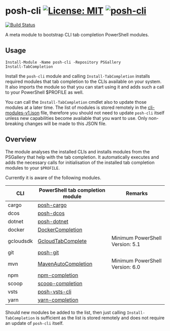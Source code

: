 # posh-cli [![License: MIT](https://img.shields.io/badge/License-MIT-yellow.svg)](https://opensource.org/licenses/MIT) [![posh-cli](https://img.shields.io/powershellgallery/v/posh-cli.svg?style=flat-square&label=posh-cli)](https://www.powershellgallery.com/packages/posh-cli/)

[![Build Status](https://dev.azure.com/christophbergmeister/posh-cli/_apis/build/status/posh-cli%20CI?branchName=master)](https://dev.azure.com/christophbergmeister/posh-cli/_build/latest?definitionId=41&branchName=master)

A meta module to bootstrap CLI tab completion PowerShell modules.

## Usage

```pwsh
Install-Module -Name posh-cli -Repository PSGallery
Install-TabCompletion
```

Install the `posh-cli` module and calling `Install-TabCompletion` installs required modules that tab completion to the CLIs available on your system. It also imports the module so that you can start using it and adds such a call to your PowerShell $PROFILE as well.

You can call the `Install-TabCompletion` cmdlet also to update those modules at a later time. The list of modules is stored remotely in the [cli-modules-v1.json](./source/cli-modules-v1.json) file, therefore you should not need to update `posh-cli` itself unless new capabilities become available that you want to use. Only non-breaking changes will be made to this JSON file.

## Overview

The module analyses the installed CLIs and installs modules from the PSGallery that help with the tab completion. It automatically executes and adds the necessary calls for initialisation of the installed tab completion modules to your `$PROFILE`.

Currently it is aware of the following modules.

| CLI       | PowerShell tab completion module                                                      | Remarks                         |
| --------- | ------------------------------------------------------------------------------------- | ------------------------------- |
| cargo     | [posh-cargo](https://www.powershellgallery.com/packages/posh-cargo)                   |                                 |
| dcos      | [posh-dcos](https://www.powershellgallery.com/packages/posh-dcos)                     |                                 |
| dotnet    | [posh-dotnet](https://www.powershellgallery.com/packages/posh-dotnet)                 |                                 |
| docker    | [DockerCompletion](https://www.powershellgallery.com/packages/DockerCompletion)       |                                 |
| gcloudsdk | [GcloudTabComplete](https://www.powershellgallery.com/packages/GcloudTabComplete)     | Minimum PowerShell Version: 5.1 |
| git       | [posh-git](https://www.powershellgallery.com/packages/posh-git)                       |                                 |
| mvn       | [MavenAutoCompletion](https://www.powershellgallery.com/packages/MavenAutoCompletion) | Minimum PowerShell Version: 6.0 |
| npm       | [npm-completion](https://www.powershellgallery.com/packages/npm-completion)           |                                 |
| scoop     | [scoop-completion](https://www.powershellgallery.com/packages/scoop-completion)       |                                 |
| vsts      | [posh-vsts-cli](https://www.powershellgallery.com/packages/posh-vsts-cli)             |                                 |
| yarn      | [yarn-completion](https://www.powershellgallery.com/packages/yarn-completion)         |                                 |

Should new modules be added to the list, then just calling `Install-TabCompletion` is sufficient as the list is stored remotely and does not require an update of `posh-cli` itself.
